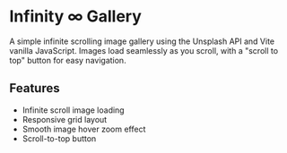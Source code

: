 # Infinity ∞ Gallery

A simple infinite scrolling image gallery using the Unsplash API and Vite vanilla JavaScript. Images load seamlessly as you scroll, with a "scroll to top" button for easy navigation.

## Features

- Infinite scroll image loading
- Responsive grid layout
- Smooth image hover zoom effect
- Scroll-to-top button

